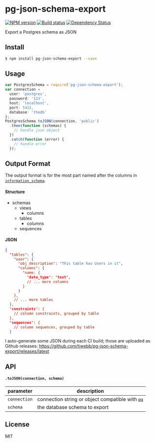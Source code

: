 pg-json-schema-export
=====================

[![NPM version][npm-image]][npm-url]
[![Build status][travis-image]][travis-url]
[![Dependency Status][daviddm-image]][daviddm-url]

Export a Postgres schema as JSON

## Install
```sh
$ npm install pg-json-schema-export --save
```

## Usage
```js
var PostgresSchema = require('pg-json-schema-export');
var connection =
  user: 'postgres',
  password: '123',
  host: 'localhost',
  port: 5432,
  database: 'thedb'
};
PostgresSchema.toJSON(connection, 'public')
  .then(function (schemas) {
    // handle json object
  })
  .catch(function (error) {
    // handle error
  });
```

## Output Format
The output format is for the most part named after the columns in [`information_schema`](http://www.postgresql.org/docs/9.3/static/information-schema.html).

#### Structure
- schemas
  - views
    - columns
  - tables
    - columns
  - sequences


#### JSON
```json
{
  "tables": {
    "user": {
      "obj_description": "This table has Users in it",
      "columns": {
        "name: {
          "data_type": "text",
          // ... more columns
        }
      }
    },
    // ... more tables
  },
  "constraints": {
    // column constraints, grouped by table
  },
  "sequences": {
    // column sequences, grouped by table
  }
```
I auto-generate some JSON during each CI build; those are uploaded as Github releases: https://github.com/tjwebb/pg-json-schema-export/releases/latest

## API

#### `.toJSON(connection, schema)`
| parameter | description
|---|---|
`connection` | connection string or object compatible with [`pg`](https://github.com/brianc/node-postgres)
`schema` | the database schema to export


## License
MIT


[npm-image]: https://img.shields.io/npm/v/pg-json-schema-export.svg?style=flat
[npm-url]: https://npmjs.org/package/pg-json-schema-export
[travis-image]: https://img.shields.io/travis/tjwebb/pg-json-schema-export.svg?style=flat
[travis-url]: https://travis-ci.org/tjwebb/pg-json-schema-export
[daviddm-image]: http://img.shields.io/david/tjwebb/pg-json-schema-export.svg?style=flat
[daviddm-url]: https://david-dm.org/tjwebb/pg-json-schema-export

